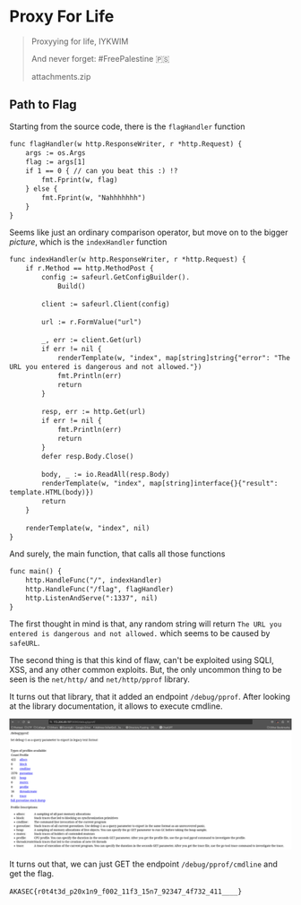 # Proxy For Life

> <p>Proxyying for life, IYKWIM</p>
> <p>And never forget: #FreePalestine 🇵🇸</p>
> <p><a href="attachments/attachments.zip"></a>attachments.zip</p>

## Path to Flag

Starting from the source code, there is the `flagHandler` function
```
func flagHandler(w http.ResponseWriter, r *http.Request) {
    args := os.Args
    flag := args[1]
    if 1 == 0 { // can you beat this :) !?
        fmt.Fprint(w, flag)
    } else {
        fmt.Fprint(w, "Nahhhhhhh")
    }
}
```
Seems like just an ordinary comparison operator, but move on to the bigger <i>picture</i>, which is the `indexHandler` function

```
func indexHandler(w http.ResponseWriter, r *http.Request) {
    if r.Method == http.MethodPost {
        config := safeurl.GetConfigBuilder().
            Build()

        client := safeurl.Client(config)

        url := r.FormValue("url")

        _, err := client.Get(url)
        if err != nil {
            renderTemplate(w, "index", map[string]string{"error": "The URL you entered is dangerous and not allowed."})
            fmt.Println(err)
            return
        }

        resp, err := http.Get(url)
        if err != nil {
            fmt.Println(err)
            return
        }
        defer resp.Body.Close()

        body, _ := io.ReadAll(resp.Body)
        renderTemplate(w, "index", map[string]interface{}{"result": template.HTML(body)})
        return
    }

    renderTemplate(w, "index", nil)
}
```

And surely, the main function, that calls all those functions
```
func main() {
    http.HandleFunc("/", indexHandler)
    http.HandleFunc("/flag", flagHandler)
    http.ListenAndServe(":1337", nil)
}
```

The first thought in mind is that, any random string will return `The URL you entered is dangerous and not allowed.` which seems to be caused by `safeURL`.

The second thing is that this kind of flaw, can't be exploited using SQLI, XSS, and any other common exploits. But, the only uncommon thing to be seen is the `net/http/` and `net/http/pprof` library. 

It turns out that library, that it added an endpoint `/debug/pprof`. After looking at the library documentation, it allows to execute cmdline.

<img src="attachments/pprof.png">

It turns out that, we can just GET the endpoint `/debug/pprof/cmdline` and get the flag.

`AKASEC{r0t4t3d_p20x1n9_f002_11f3_15n7_92347_4f732_411____}`
